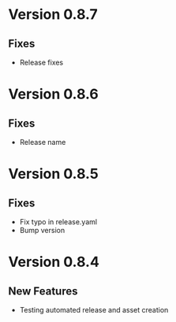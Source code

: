 # Version 0.8.7
## Fixes
 - Release fixes

# Version 0.8.6
## Fixes
 - Release name

# Version 0.8.5
## Fixes
 - Fix typo in release.yaml
 - Bump version

# Version 0.8.4
## New Features
 - Testing automated release and asset creation